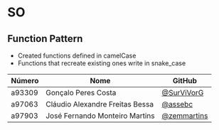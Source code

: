 # SO

## Function Pattern

- Created functions defined in camelCase
- Functions that recreate existing ones write in snake_case

| Número | Nome | GitHub
| --- | ----- | --- |
| a93309 | Gonçalo Peres Costa | [@SurViVorG](https://github.com/SurViVorG) |
| a97063 | Cláudio Alexandre Freitas Bessa | [@assebc](https://github.com/assebc)|
| a97903 | José Fernando Monteiro Martins | [@zemmartins](https://github.com/zemmartins)|
